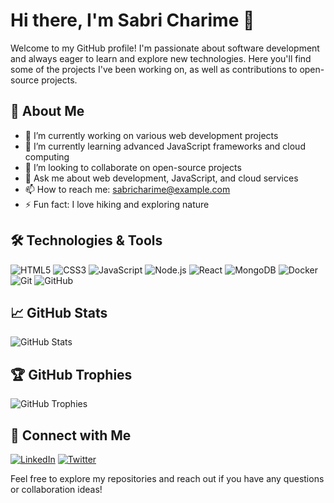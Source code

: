 # Hi there, I'm Sabri Charime 👋

Welcome to my GitHub profile! I'm passionate about software development and always eager to learn and explore new technologies. Here you'll find some of the projects I've been working on, as well as contributions to open-source projects.

## 🚀 About Me

- 🔭 I’m currently working on various web development projects
- 🌱 I’m currently learning advanced JavaScript frameworks and cloud computing
- 👯 I’m looking to collaborate on open-source projects
- 💬 Ask me about web development, JavaScript, and cloud services
- 📫 How to reach me: [sabricharime@example.com](mailto:sabricharime@example.com)
- ⚡ Fun fact: I love hiking and exploring nature

## 🛠️ Technologies & Tools

![HTML5](https://img.shields.io/badge/-HTML5-E34F26?style=flat&logo=html5&logoColor=white)
![CSS3](https://img.shields.io/badge/-CSS3-1572B6?style=flat&logo=css3&logoColor=white)
![JavaScript](https://img.shields.io/badge/-JavaScript-F7DF1E?style=flat&logo=javascript&logoColor=black)
![Node.js](https://img.shields.io/badge/-Node.js-339933?style=flat&logo=node.js&logoColor=white)
![React](https://img.shields.io/badge/-React-61DAFB?style=flat&logo=react&logoColor=black)
![MongoDB](https://img.shields.io/badge/-MongoDB-47A248?style=flat&logo=mongodb&logoColor=white)
![Docker](https://img.shields.io/badge/-Docker-2496ED?style=flat&logo=docker&logoColor=white)
![Git](https://img.shields.io/badge/-Git-F05032?style=flat&logo=git&logoColor=white)
![GitHub](https://img.shields.io/badge/-GitHub-181717?style=flat&logo=github&logoColor=white)

## 📈 GitHub Stats

![GitHub Stats](https://github-readme-stats.vercel.app/api?username=sabricharime&show_icons=true&theme=radical)

## 🏆 GitHub Trophies

![GitHub Trophies](https://github-profile-trophy.vercel.app/?username=sabricharime&theme=radical)

## 🔗 Connect with Me

[![LinkedIn](https://img.shields.io/badge/-LinkedIn-blue?style=flat&logo=linkedin&logoColor=white)](https://www.linkedin.com/in/sabri-charime/)
[![Twitter](https://img.shields.io/badge/-Twitter-1DA1F2?style=flat&logo=twitter&logoColor=white)](https://twitter.com/sabricharime)

Feel free to explore my repositories and reach out if you have any questions or collaboration ideas!
